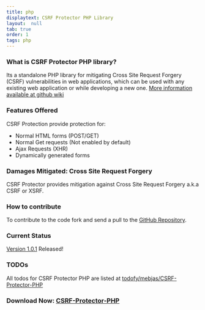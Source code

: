 ```yaml
---
title: php
displaytext: CSRF Protector PHP Library
layout:  null
tab: true
order: 1
tags: php
---
```

### What is CSRF Protector PHP library?
Its a standalone PHP library for mitigating Cross Site Request Forgery (CSRF) vulnerabilities in web applications, which can be used with any existing web application or while developing a new one. [More information available at github wiki](https://github.com/mebjas/CSRF-Protector-PHP/wiki)

### Features Offered
CSRF Protection provide protection for:
 - Normal HTML forms (POST/GET)
 - Normal Get requests (Not enabled by default)
 - Ajax Requests (XHR)
 - Dynamically generated forms
 
### Damages Mitigated: Cross Site Request Forgery
CSRF Protector provides mitigation against Cross Site Request Forgery a.k.a CSRF or XSRF.

### How to contribute
To contribute to the code fork and send a pull to the [GitHub Repository](https://github.com/mebjas/CSRF-Protector-PHP).

### Current Status
[Version 1.0.1](https://github.com/mebjas/CSRF-Protector-PHP/releases/tag/v1.0.1) Released!

### TODOs
All todos for CSRF Protector PHP are listed at [todofy/mebjas/CSRF-Protector-PHP](http://www.todofy.org/r/mebjas/CSRF-Protector-PHP)

### Download Now: [CSRF-Protector-PHP](https://github.com/mebjas/CSRF-Protector-PHP/releases)
